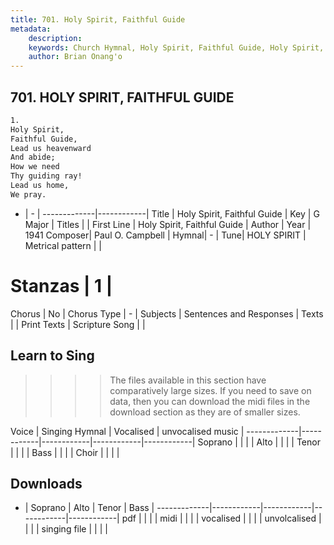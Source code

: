 ```yaml
---
title: 701. Holy Spirit, Faithful Guide
metadata:
    description: 
    keywords: Church Hymnal, Holy Spirit, Faithful Guide, Holy Spirit, Faithful Guide, 
    author: Brian Onang'o
---
```



## 701. HOLY SPIRIT, FAITHFUL GUIDE

```txt
1.
Holy Spirit, 
Faithful Guide, 
Lead us heavenward 
And abide; 
How we need 
Thy guiding ray! 
Lead us home, 
We pray.
```

- |   -  |
-------------|------------|
Title | Holy Spirit, Faithful Guide |
Key | G Major |
Titles |  |
First Line | Holy Spirit, Faithful Guide |
Author | 
Year | 1941
Composer| Paul O. Campbell |
Hymnal|  - |
Tune| HOLY SPIRIT |
Metrical pattern | |
# Stanzas | 1 |
Chorus | No |
Chorus Type | - |
Subjects | Sentences and Responses |
Texts |  |
Print Texts | 
Scripture Song |  |
  
## Learn to Sing

>>>> The files available in this section have comparatively large sizes. If you need to save on data, then you can download the midi files in the download section as they are of smaller sizes.

Voice |  Singing Hymnal | Vocalised | unvocalised music |
-------------|------------|------------|------------|------------|
Soprano | | | |
Alto | | | |
Tenor | | | |
Bass | | | |
Choir | | | |

## Downloads

- |  Soprano | Alto | Tenor | Bass |
-------------|------------|------------|------------|------------|
pdf | | | |
midi | | | |
vocalised | | | |
unvolcalised | | | |
singing file | | | |
  